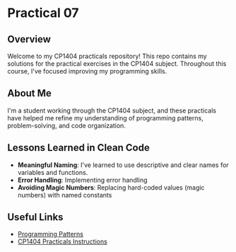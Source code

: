 # Practical 07

## Overview
Welcome to my CP1404 practicals repository! This repo contains my solutions for the practical exercises in the
CP1404 subject. Throughout this course, I've focused improving my programming skills.

## About Me
I'm a student working through the CP1404 subject, and these practicals have helped me refine my understanding of programming patterns, problem-solving, and code organization.

## Lessons Learned in Clean Code
- **Meaningful Naming**: I've learned to use descriptive and clear names for variables and functions.
- **Error Handling**: Implementing error handling
- **Avoiding Magic Numbers**: Replacing hard-coded values (magic numbers) with named constants

## Useful Links
- [Programming Patterns](https://github.com/CP1404/Programming-Patterns)
- [CP1404 Practicals Instructions](https://github.com/CP1404/Practicals)